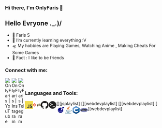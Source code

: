### Hi there, I'm OnlyFaris  👋


## Hello Evryone ._.)/

- 🔭 Faris S
- 🌱 I’m currently learning everything :V
- 🛸 My hobbies are Playing Games, Watching Anime , Making Cheats For Some Games
- 👥 Fact : I like to be friends


### Connect with me:
[<img align="left" alt="OnlyFaris | YouTube" width="22px" src="https://cdn.jsdelivr.net/npm/simple-icons@v3/icons/youtube.svg" />][youtube]
[<img align="left" alt="OnlyFaris | Instagram" width="22px" src="https://cdn.jsdelivr.net/npm/simple-icons@v3/icons/instagram.svg" />][instagram]
[<img align="left" alt="OnlyFaris | Telegram" width="22px" src="https://cdn.jsdelivr.net/npm/simple-icons@v3/icons/telegram.svg" />][telegram]
<br />

### Languages and Tools:
[<img align="left" alt="JavaScript" width="26px" src="https://raw.githubusercontent.com/github/explore/80688e429a7d4ef2fca1e82350fe8e3517d3494d/topics/javascript/javascript.png" />][jsplaylist]
[<img align="left" alt="Git" width="26px" src="https://raw.githubusercontent.com/github/explore/80688e429a7d4ef2fca1e82350fe8e3517d3494d/topics/git/git.png" />][webdevplaylist]
[<img align="left" alt="GitHub" width="26px" src="https://raw.githubusercontent.com/github/explore/78df643247d429f6cc873026c0622819ad797942/topics/github/github.png" />][webdevplaylist]
[<img align="left" alt="Terminal" width="26px" src="https://raw.githubusercontent.com/github/explore/80688e429a7d4ef2fca1e82350fe8e3517d3494d/topics/terminal/terminal.png" />][webdevplaylist]
[<img align="left" alt="Lua" width="26px" src="https://raw.githubusercontent.com/github/explore/80688e429a7d4ef2fca1e82350fe8e3517d3494d/topics/lua/lua.png" />](https://www.lua.org)
[<img align="left" alt="Java" width="26px" src="https://raw.githubusercontent.com/github/explore/80688e429a7d4ef2fca1e82350fe8e3517d3494d/topics/java/java.png" />](https://www.java.com)
[<img align="left" alt="C++" width="26px" src="https://raw.githubusercontent.com/github/explore/80688e429a7d4ef2fca1e82350fe8e3517d3494d/topics/cpp/cpp.png" />](https://wikipedia.org/wiki/C++)
[<img align="left" alt="Php" width="26px" src="https://raw.githubusercontent.com/github/explore/80688e429a7d4ef2fca1e82350fe8e3517d3494d/topics/php/php.png" />](https://www.php.net/)

<br />
<br />



[youtube]: https://youtube.com/COKLIMITE
[instagram]: https://instagram.com/onlyfarisxlua
[telegram]: https://t.me/OnlyFaris
